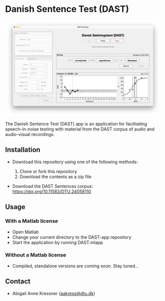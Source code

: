 # Danish Sentence Test (DAST) #

![Screenshot](files/DAST-screenshot.png)

The Danish Sentence Test (DAST) app is an application for facilitating
speech-in-noise testing with material from the DAST corpus of audio and
audio-visual recordings.


## Installation ##

* Download this repository using one of the following methods:  
  1. Clone or fork this repository  
  2. Download the contents as a zip file  
  
* Download the DAST Sentences corpus: https://doi.org/10.11583/DTU.24058110

## Usage ##

### With a Matlab license ###
* Open Matlab
* Change your current directory to the DAST-app repository
* Start the application by running DAST.mlapp

### Without a Matlab license ###
* Compiled, standalone versions are coming soon. Stay tuned...


## Contact ##
* Abigail Anne Kressner (aakress@dtu.dk)
